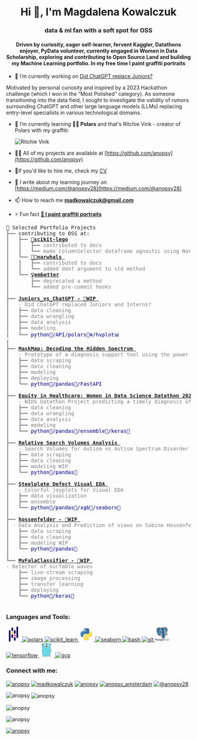 <h1 align="center">Hi 👋, I'm Magdalena Kowalczuk</h1>
<h3 align="center">data & ml fan with a soft spot for OSS</h3>
<h4 align="center">Driven by curiosity, eager self-learner, fervent Kaggler, Datathons enjoyer, PyData volunteer, currently engaged in Women in Data Scholarship, exploring and contributing to Open Source Land and building my Machine Learning portfolio. In my free time I paint graffiti portraits</h4>



- 🔭 I’m currently working on [Did ChatGPT replace Juniors?](https://github.com/anopsy/Juniors_vs_ChatGPT)

Motivated by personal curiosity and inspired by a 2023 Hackathon challenge (which I won in the “Most Polished” category). As someone transitioning into the data field, I sought to investigate the validity of rumors surrounding ChatGPT and other large language models (LLMs) replacing entry-level specialists in various technological domains.

- 🌱 I’m currently learning **🐻‍❄️ Polars** and that's Ritchie Vink - creator of Polars with my graffiti:
  
  <img src="https://github.com/anopsy/anopsy/assets/74981211/216e71a3-2a6b-45bb-9b52-d040687b3e5a" alt="Ritchie Vink" width="200" height="150"/>


- 👨‍💻 All of my projects are available at [https://github.com/anopsy](https://github.com/anopsy)

- 📑If you'd like to hire me, check my [CV](https://github.com/anopsy/resume/blob/main/MagdalenaKowalczukFinal.pdf)

- 📝 I write about my learning journey on [https://medium.com/@anopsy28](https://medium.com/@anopsy28)

- 📫 How to reach me **madkowalczuk@gmail.com**

- ⚡ Fun fact [**🎨 I paint graffiti portraits**](https://www.instagram.com/anopsy_amsterdam/)

<pre style="font-family:Menlo,'DejaVu Sans Mono',consolas,'Courier New',monospace">🎨 Selected Portfolio Projects
<span style="color: #808080; text-decoration-color: #808080">┣━━ </span>contributing to OSS at:
<span style="color: #808080; text-decoration-color: #808080">┃   ┣━━ </span><span style="font-weight: bold"><a href="https://github.com/koaning/scikit-lego">🧱scikit-lego</a></span>
<span style="color: #808080; text-decoration-color: #808080">┃   ┃   ┣━━ </span><span style="color: #808080; text-decoration-color: #808080">contributed to docs</span>  
<span style="color: #808080; text-decoration-color: #808080">┃   ┃   ┗━━ </span><span style="color: #808080; text-decoration-color: #808080">made ColumnSelector dataframe agnostic using Narwhals</span> 
<span style="color: #808080; text-decoration-color: #808080">┃   ┗━━ </span><span style="font-weight: bold"><a href="https://github.com/narwhals-dev/narwhals">🐳🦄narwhals </a></span>
<span style="color: #808080; text-decoration-color: #808080">┃   ┃   ┣━━ </span><span style="color: #808080; text-decoration-color: #808080">contributed to docs</span>  
<span style="color: #808080; text-decoration-color: #808080">┃   ┃   ┗━━ </span><span style="color: #808080; text-decoration-color: #808080">added ddof argument to std method</span> 
<span style="color: #808080; text-decoration-color: #808080">┃   ┗━━ </span><span style="font-weight: bold"><a href="https://github.com/koaning/embetter">💡embetter</a></span>
<span style="color: #808080; text-decoration-color: #808080">┃       ┣━━ </span><span style="color: #808080; text-decoration-color: #808080">deprecated a method</span>  
<span style="color: #808080; text-decoration-color: #808080">┃       ┗━━ </span><span style="color: #808080; text-decoration-color: #808080">added pre-commit hooks</span>  
<span style="color: #808080; text-decoration-color: #808080">┃ 
<span style="color: #808080; text-decoration-color: #808080">┣━━ </span><span style="font-weight: bold"><a href="https://github.com/anopsy/Juniors_vs_ChatGPT">Juniors_vs_ChatGPT - 🦺WIP </a></span>
<span style="color: #808080; text-decoration-color: #808080">┃   - Did ChatGPT replaced Juniors and Interns? 
<span style="color: #808080; text-decoration-color: #808080">┃   ┣━━ </span><span style="color: #808080; text-decoration-color: #808080">data cleaning</span>
<span style="color: #808080; text-decoration-color: #808080">┃   ┣━━ </span><span style="color: #808080; text-decoration-color: #808080">data wrangling</span>
<span style="color: #808080; text-decoration-color: #808080">┃   ┣━━ </span><span style="color: #808080; text-decoration-color: #808080">data analysis</span>
<span style="color: #808080; text-decoration-color: #808080">┃   ┣━━ </span><span style="color: #808080; text-decoration-color: #808080">modeling</span>
<span style="color: #808080; text-decoration-color: #808080">┃   ┗━━ </span><span style="color: #000080; text-decoration-color: #000080">python🐍/API/polars🐻‍❄️/hvplot📊</span>
<span style="color: #808080; text-decoration-color: #808080">┃  
<span style="color: #808080; text-decoration-color: #808080">┣━━ </span><span style="font-weight: bold"><a href="https://github.com/anopsy/hackher">MaskMap: Decoding the Hidden Spectrum </a></span> 
<span style="color: #808080; text-decoration-color: #808080">┃   - Prototype of a diagnosis support tool using the power of NLP to identify symptoms of Autistic Masking
<span style="color: #808080; text-decoration-color: #808080">┃   ┣━━ </span><span style="color: #808080; text-decoration-color: #808080">data scraping</span>
<span style="color: #808080; text-decoration-color: #808080">┃   ┣━━ </span><span style="color: #808080; text-decoration-color: #808080">data cleaning</span>
<span style="color: #808080; text-decoration-color: #808080">┃   ┣━━ </span><span style="color: #808080; text-decoration-color: #808080">modeling</span>
<span style="color: #808080; text-decoration-color: #808080">┃   ┣━━ </span><span style="color: #808080; text-decoration-color: #808080">deploying</span>
<span style="color: #808080; text-decoration-color: #808080">┃   ┗━━ </span><span style="color: #000080; text-decoration-color: #000080">python🐍/pandas🐼/FastAPI</span>
<span style="color: #808080; text-decoration-color: #808080">┃  
<span style="color: #808080; text-decoration-color: #808080">┣━━ </span><span style="font-weight: bold"><a href="https://github.com/anopsy/equity_healthcare">Equity in Healthcare: Women in Data Science Datathon 2024</a></span> 
<span style="color: #808080; text-decoration-color: #808080">┃   - WIDS Datathon Project predicting a timely diagnosis of Metastatic Cancer
<span style="color: #808080; text-decoration-color: #808080">┃   ┣━━ </span><span style="color: #808080; text-decoration-color: #808080">data cleaning</span>
<span style="color: #808080; text-decoration-color: #808080">┃   ┣━━ </span><span style="color: #808080; text-decoration-color: #808080">data wrangling</span>
<span style="color: #808080; text-decoration-color: #808080">┃   ┣━━ </span><span style="color: #808080; text-decoration-color: #808080">data analysis</span>
<span style="color: #808080; text-decoration-color: #808080">┃   ┣━━ </span><span style="color: #808080; text-decoration-color: #808080">modeling</span>
<span style="color: #808080; text-decoration-color: #808080">┃   ┗━━ </span><span style="color: #000080; text-decoration-color: #000080">python🐍/pandas🐼/ensemble🌳/keras🧠</span>
<span style="color: #808080; text-decoration-color: #808080">┃  
<span style="color: #808080; text-decoration-color: #808080">┣━━ </span><span style="font-weight: bold"><a href="https://github.com/anopsy/autism_rsv">Relative Search Volumes Analysis </a></span> 
<span style="color: #808080; text-decoration-color: #808080">┃   - Search Volumes for Autism vs Autism Spectrum Disorder around the world
<span style="color: #808080; text-decoration-color: #808080">┃   ┣━━ </span><span style="color: #808080; text-decoration-color: #808080">data scraping</span>
<span style="color: #808080; text-decoration-color: #808080">┃   ┣━━ </span><span style="color: #808080; text-decoration-color: #808080">data cleaning</span>
<span style="color: #808080; text-decoration-color: #808080">┃   ┣━━ </span><span style="color: #808080; text-decoration-color: #808080">modeling WIP</span>
<span style="color: #808080; text-decoration-color: #808080">┃   ┗━━ </span><span style="color: #000080; text-decoration-color: #000080">python🐍/pandas🐼</span>
<span style="color: #808080; text-decoration-color: #808080">┃  
<span style="color: #808080; text-decoration-color: #808080">┣━━ </span><span style="font-weight: bold"><a href="https://github.com/anopsy/steelplate_defect">Steelplate Defect Visual EDA </a></span> 
<span style="color: #808080; text-decoration-color: #808080">┃   - Colorful joyplots for Visual EDA
<span style="color: #808080; text-decoration-color: #808080">┃   ┣━━ </span><span style="color: #808080; text-decoration-color: #808080">data visualization</span>
<span style="color: #808080; text-decoration-color: #808080">┃   ┣━━ </span><span style="color: #808080; text-decoration-color: #808080">ensemble</span>
<span style="color: #808080; text-decoration-color: #808080">┃   ┗━━ </span><span style="color: #000080; text-decoration-color: #000080">python🐍/pandas🐼/xgb🌳/seaborn🎨</span>
<span style="color: #808080; text-decoration-color: #808080">┃  
<span style="color: #808080; text-decoration-color: #808080">┣━━ </span><span style="font-weight: bold"><a href="https://github.com/anopsy/hossenfelder">hossenfelder - 🦺WIP </a></span> 
<span style="color: #808080; text-decoration-color: #808080">┃ - Data Analysis and Prediction of views on Sabine Hossenfelder YT channel
<span style="color: #808080; text-decoration-color: #808080">┃   ┣━━ </span><span style="color: #808080; text-decoration-color: #808080">data scraping</span>
<span style="color: #808080; text-decoration-color: #808080">┃   ┣━━ </span><span style="color: #808080; text-decoration-color: #808080">data cleaning</span>
<span style="color: #808080; text-decoration-color: #808080">┃   ┣━━ </span><span style="color: #808080; text-decoration-color: #808080">modeling WIP</span>
<span style="color: #808080; text-decoration-color: #808080">┃   ┗━━ </span><span style="color: #000080; text-decoration-color: #000080">python🐍/pandas🐼</span>
<span style="color: #808080; text-decoration-color: #808080">┃  
<span style="color: #808080; text-decoration-color: #808080">┗━━ </span><span style="font-weight: bold"><a href="https://github.com/anopsy/MyFalaClassifier">MyFalaClassifier - 🦺WIP </a></span> 
- Detector of surfable waves
<span style="color: #808080; text-decoration-color: #808080">    ┣━━ </span><span style="color: #808080; text-decoration-color: #808080">live-stream scraping</span>
<span style="color: #808080; text-decoration-color: #808080">    ┣━━ </span><span style="color: #808080; text-decoration-color: #808080">image processing</span>
<span style="color: #808080; text-decoration-color: #808080">    ┣━━ </span><span style="color: #808080; text-decoration-color: #808080">transfer learning</span>
<span style="color: #808080; text-decoration-color: #808080">    ┣━━ </span><span style="color: #808080; text-decoration-color: #808080">deploying</span>
<span style="color: #808080; text-decoration-color: #808080">    ┗━━ </span><span style="color: #000080; text-decoration-color: #000080">python🐍/keras🧠</span>

</pre>

<h3 align="left">Languages and Tools:</h3>
<p align="left"> <a href="https://pandas.pydata.org/" target="_blank" rel="noreferrer"> <img src="https://raw.githubusercontent.com/devicons/devicon/2ae2a900d2f041da66e950e4d48052658d850630/icons/pandas/pandas-original.svg" alt="pandas" width="40" height="40"/> </a> <a href="https://pola.rs/" target="_blank" rel="noreferrer"> <img src="https://encrypted-tbn3.gstatic.com/images?q=tbn:ANd9GcSTkWJOjG72GkPtWaAZfyjTmxHU16HMtiAsQXx1aCcnKSZ_o7x9" alt="polars" width="160" height="40"/> </a> <a href="https://scikit-learn.org/" target="_blank" rel="noreferrer"> <img src="https://upload.wikimedia.org/wikipedia/commons/0/05/Scikit_learn_logo_small.svg" alt="scikit_learn" width="40" height="40"/> </a> <a href="https://www.python.org" target="_blank" rel="noreferrer"> <img src="https://raw.githubusercontent.com/devicons/devicon/master/icons/python/python-original.svg" alt="python" width="40" height="40"/> </a> <a href="https://seaborn.pydata.org/" target="_blank" rel="noreferrer"> <img src="https://seaborn.pydata.org/_images/logo-mark-lightbg.svg" alt="seaborn" width="40" height="40"/> </a>  <a href="https://www.gnu.org/software/bash/" target="_blank" rel="noreferrer"> <img src="https://www.vectorlogo.zone/logos/gnu_bash/gnu_bash-icon.svg" alt="bash" width="40" height="40"/> </a> <a href="https://git-scm.com/" target="_blank" rel="noreferrer"> <img src="https://www.vectorlogo.zone/logos/git-scm/git-scm-icon.svg" alt="git" width="40" height="40"/> </a> <a href="https://www.postgresql.org" target="_blank" rel="noreferrer"> <img src="https://raw.githubusercontent.com/devicons/devicon/master/icons/postgresql/postgresql-original-wordmark.svg" alt="postgresql" width="40" height="40"/> </a>  <a href="https://www.tensorflow.org" target="_blank" rel="noreferrer"> <img src="https://www.vectorlogo.zone/logos/tensorflow/tensorflow-icon.svg" alt="tensorflow" width="40" height="40"/> </a><a href="https://golang.org" target="_blank" rel="noreferrer"> <img src="https://raw.githubusercontent.com/devicons/devicon/master/icons/go/go-original.svg" alt="go" width="40" height="40"/> </a> <a href="https://cloud.google.com" target="_blank" rel="noreferrer"> <img src="https://www.vectorlogo.zone/logos/google_cloud/google_cloud-icon.svg" alt="gcp" width="40" height="40"/> </a>  </p>

<h3 align="left">Connect with me:</h3>
<p align="left">
<a href="https://twitter.com/anopsy" target="blank"><img align="center" src="https://raw.githubusercontent.com/rahuldkjain/github-profile-readme-generator/master/src/images/icons/Social/twitter.svg" alt="anopsy" height="30" width="40" /></a>
<a href="https://linkedin.com/in/madkowalczuk" target="blank"><img align="center" src="https://raw.githubusercontent.com/rahuldkjain/github-profile-readme-generator/master/src/images/icons/Social/linked-in-alt.svg" alt="madkowalczuk" height="30" width="40" /></a>
<a href="https://kaggle.com/anopsy" target="blank"><img align="center" src="https://raw.githubusercontent.com/rahuldkjain/github-profile-readme-generator/master/src/images/icons/Social/kaggle.svg" alt="anopsy" height="30" width="40" /></a>
<a href="https://instagram.com/anopsy_amsterdam" target="blank"><img align="center" src="https://raw.githubusercontent.com/rahuldkjain/github-profile-readme-generator/master/src/images/icons/Social/instagram.svg" alt="anopsy_amsterdam" height="30" width="40" /></a>
<a href="https://medium.com/@anopsy28" target="blank"><img align="center" src="https://raw.githubusercontent.com/rahuldkjain/github-profile-readme-generator/master/src/images/icons/Social/medium.svg" alt="@anopsy28" height="30" width="40" /></a>
</p>


<p><img align="left" src="https://github-readme-stats.vercel.app/api/top-langs?username=anopsy&show_icons=true&locale=en&layout=compact" alt="anopsy" /></p>

<p>&nbsp;<img align="center" src="https://github-readme-stats.vercel.app/api?username=anopsy&show_icons=true&locale=en" alt="anopsy" /></p>

<p><img align="center" src="https://github-readme-streak-stats.herokuapp.com/?user=anopsy&" alt="anopsy" /></p>

<p align="left"> <img src="https://komarev.com/ghpvc/?username=anopsy&label=Profile%20views&color=0e75b6&style=flat" alt="anopsy" /> </p>

<!-- <p align="left"> <a href="https://github.com/ryo-ma/github-profile-trophy"><img src="https://github-profile-trophy.vercel.app/?username=anopsy" alt="anopsy" /></a> </p> -->

<p align="left"> <a href="https://twitter.com/anopsy" target="blank"><img src="https://img.shields.io/twitter/follow/anopsy?logo=twitter&style=for-the-badge" alt="anopsy" /></a> </p>




<!---
anopsy/anopsy is a ✨ special ✨ repository because its `README.md` (this file) appears on your GitHub profile.
You can click the Preview link to take a look at your changes.
--->
